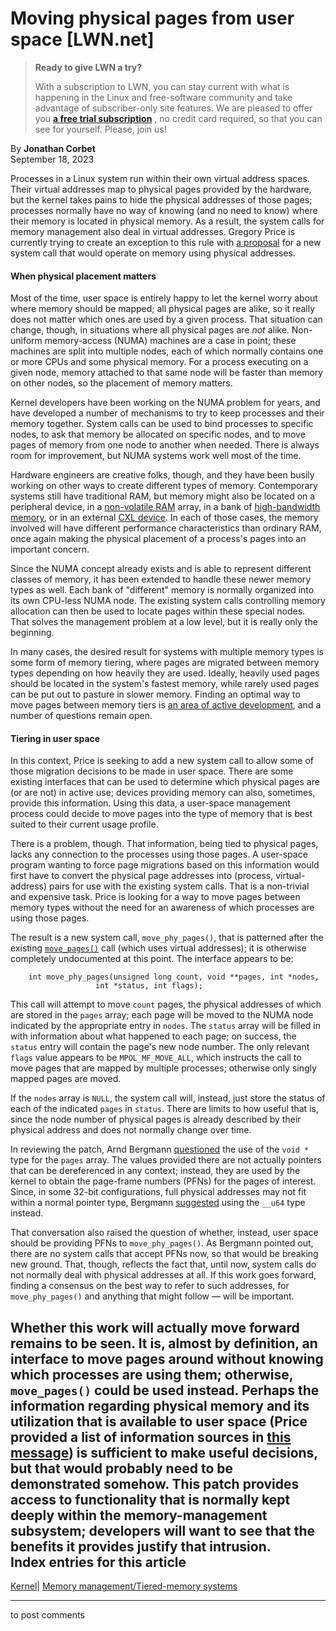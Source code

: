 # Moving physical pages from user space [LWN.net]

> **Ready to give LWN a try?**
> 
> With a subscription to LWN, you can stay current with what is happening in the Linux and free-software community and take advantage of subscriber-only site features. We are pleased to offer you **[a free trial subscription](https://lwn.net/Promo/nst-trial/claim)** , no credit card required, so that you can see for yourself. Please, join us! 

By **Jonathan Corbet**  
September 18, 2023 

Processes in a Linux system run within their own virtual address spaces. Their virtual addresses map to physical pages provided by the hardware, but the kernel takes pains to hide the physical addresses of those pages; processes normally have no way of knowing (and no need to know) where their memory is located in physical memory. As a result, the system calls for memory management also deal in virtual addresses. Gregory Price is currently trying to create an exception to this rule with [a proposal](/ml/linux-kernel/20230907075453.350554-1-gregory.price@memverge.com/) for a new system call that would operate on memory using physical addresses. 

#### When physical placement matters

Most of the time, user space is entirely happy to let the kernel worry about where memory should be mapped; all physical pages are alike, so it really does not matter which ones are used by a given process. That situation can change, though, in situations where all physical pages are _not_ alike. Non-uniform memory-access (NUMA) machines are a case in point; these machines are split into multiple nodes, each of which normally contains one or more CPUs and some physical memory. For a process executing on a given node, memory attached to that same node will be faster than memory on other nodes, so the placement of memory matters. 

Kernel developers have been working on the NUMA problem for years, and have developed a number of mechanisms to try to keep processes and their memory together. System calls can be used to bind processes to specific nodes, to ask that memory be allocated on specific nodes, and to move pages of memory from one node to another when needed. There is always room for improvement, but NUMA systems work well most of the time. 

Hardware engineers are creative folks, though, and they have been busily working on other ways to create different types of memory. Contemporary systems still have traditional RAM, but memory might also be located on a peripheral device, in a [non-volatile RAM](https://en.wikipedia.org/wiki/Non-volatile_random-access_memory) array, in a bank of [high-bandwidth memory](https://en.wikipedia.org/wiki/High_Bandwidth_Memory), or in an external [CXL device](/Articles/894598/). In each of those cases, the memory involved will have different performance characteristics than ordinary RAM, once again making the physical placement of a process's pages into an important concern. 

Since the NUMA concept already exists and is able to represent different classes of memory, it has been extended to handle these newer memory types as well. Each bank of "different" memory is normally organized into its own CPU-less NUMA node. The existing system calls controlling memory allocation can then be used to locate pages within these special nodes. That solves the management problem at a low level, but it is really only the beginning. 

In many cases, the desired result for systems with multiple memory types is some form of memory tiering, where pages are migrated between memory types depending on how heavily they are used. Ideally, heavily used pages should be located in the system's fastest memory, while rarely used pages can be put out to pasture in slower memory. Finding an optimal way to move pages between memory tiers is [an area of active development](/Articles/931421/), and a number of questions remain open. 

#### Tiering in user space

In this context, Price is seeking to add a new system call to allow some of those migration decisions to be made in user space. There are some existing interfaces that can be used to determine which physical pages are (or are not) in active use; devices providing memory can also, sometimes, provide this information. Using this data, a user-space management process could decide to move pages into the type of memory that is best suited to their current usage profile. 

There is a problem, though. That information, being tied to physical pages, lacks any connection to the processes using those pages. A user-space program wanting to force page migrations based on this information would first have to convert the physical page addresses into (process, virtual-address) pairs for use with the existing system calls. That is a non-trivial and expensive task. Price is looking for a way to move pages between memory types without the need for an awareness of which processes are using those pages. 

The result is a new system call, `move_phy_pages()`, that is patterned after the existing [`move_pages()`](https://man7.org/linux/man-pages/man2/move_pages.2.html) call (which uses virtual addresses); it is otherwise completely undocumented at this point. The interface appears to be: 
    
    
        int move_phy_pages(unsigned long count, void **pages, int *nodes,
        		       int *status, int flags);
    

This call will attempt to move `count` pages, the physical addresses of which are stored in the `pages` array; each page will be moved to the NUMA node indicated by the appropriate entry in `nodes`. The `status` array will be filled in with information about what happened to each page; on success, the `status` entry will contain the page's new node number. The only relevant `flags` value appears to be `MPOL_MF_MOVE_ALL`, which instructs the call to move pages that are mapped by multiple processes; otherwise only singly mapped pages are moved. 

If the `nodes` array is `NULL`, the system call will, instead, just store the status of each of the indicated `pages` in `status`. There are limits to how useful that is, since the node number of physical pages is already described by their physical address and does not normally change over time. 

In reviewing the patch, Arnd Bergmann [questioned](/ml/linux-kernel/f73d0495-f575-4b97-bc74-a57bd427df98@app.fastmail.com/) the use of the `void *` type for the `pages` array. The values provided there are not actually pointers that can be dereferenced in any context; instead, they are used by the kernel to obtain the page-frame numbers (PFNs) for the pages of interest. Since, in some 32-bit configurations, full physical addresses may not fit within a normal pointer type, Bergmann [suggested](/ml/linux-kernel/2fe03345-01a2-4cfe-9648-ae088493d1af@app.fastmail.com/) using the `__u64` type instead. 

That conversation also raised the question of whether, instead, user space should be providing PFNs to `move_phy_pages()`. As Bergmann pointed out, there are no system calls that accept PFNs now, so that would be breaking new ground. That, though, reflects the fact that, until now, system calls do not normally deal with physical addresses at all. If this work goes forward, finding a consensus on the best way to refer to such addresses, for `move_phy_pages()` and anything that might follow — will be important. 

Whether this work will actually move forward remains to be seen. It is, almost by definition, an interface to move pages around without knowing which processes are using them; otherwise, `move_pages()` could be used instead. Perhaps the information regarding physical memory and its utilization that is available to user space (Price provided a list of information sources in [this message](/ml/linux-kernel/ZPrRcJCjRBvJ9c3N@memverge.com/)) is sufficient to make useful decisions, but that would probably need to be demonstrated somehow. This patch provides access to functionality that is normally kept deeply within the memory-management subsystem; developers will want to see that the benefits it provides justify that intrusion.  
Index entries for this article  
---  
[Kernel](/Kernel/Index)| [Memory management/Tiered-memory systems](/Kernel/Index#Memory_management-Tiered-memory_systems)  
  


* * *

to post comments 
